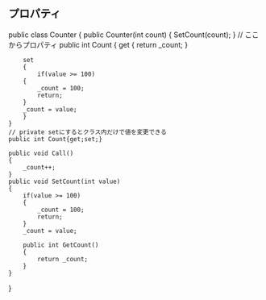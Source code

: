 ## プロパティ
public class Counter
{
    public Counter(int count)
    {
        SetCount(count);
    }
    // ここからプロパティ
    public int Count
    {
        get
        {
            return _count;
        }

        set
        {
            if(value >= 100)
        {
            _count = 100;
            return;
        }
        _count = value;
        }
    }
    // private setにするとクラス内だけで値を変更できる
    public int Count{get;set;}

    public void Call()
    {
        _count++;
    }
    public void SetCount(int value)
    {
        if(value >= 100)
        {
            _count = 100;
            return;
        }
        _count = value;

        public int GetCount()
        {
            return _count;
        }
    }
}